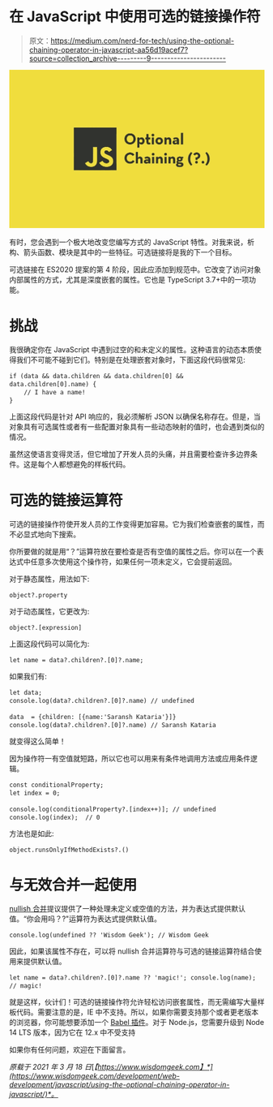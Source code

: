# 在 JavaScript 中使用可选的链接操作符

> 原文：<https://medium.com/nerd-for-tech/using-the-optional-chaining-operator-in-javascript-aa56d19acef7?source=collection_archive---------9----------------------->

![](img/dfb09ecc9be8e669db6040633fa8c195.png)

有时，您会遇到一个极大地改变您编写方式的 JavaScript 特性。对我来说，析构、箭头函数、模块是其中的一些特征。可选链接将是我的下一个目标。

可选链接在 ES2020 提案的第 4 阶段，因此应添加到规范中。它改变了访问对象内部属性的方式，尤其是深度嵌套的属性。它也是 TypeScript 3.7+中的一项功能。

# 挑战

我很确定你在 JavaScript 中遇到过空的和未定义的属性。这种语言的动态本质使得我们不可能不碰到它们。特别是在处理嵌套对象时，下面这段代码很常见:

```
if (data && data.children && data.children[0] && data.children[0].name) {
    // I have a name!
}
```

上面这段代码是针对 API 响应的，我必须解析 JSON 以确保名称存在。但是，当对象具有可选属性或者有一些配置对象具有一些动态映射的值时，也会遇到类似的情况。

虽然这使语言变得灵活，但它增加了开发人员的头痛，并且需要检查许多边界条件。这是每个人都想避免的样板代码。

# 可选的链接运算符

可选的链接操作符使开发人员的工作变得更加容易。它为我们检查嵌套的属性，而不必显式地向下搜索。

你所要做的就是用“？”运算符放在要检查是否有空值的属性之后。你可以在一个表达式中任意多次使用这个操作符，如果任何一项未定义，它会提前返回。

对于静态属性，用法如下:

```
object?.property
```

对于动态属性，它更改为:

```
object?.[expression]
```

上面这段代码可以简化为:

```
let name = data?.children?.[0]?.name;
```

如果我们有:

```
let data;
console.log(data?.children?.[0]?.name) // undefined

data  = {children: [{name:'Saransh Kataria'}]}
console.log(data?.children?.[0]?.name) // Saransh Kataria
```

就变得这么简单！

因为操作符一有空值就短路，所以它也可以用来有条件地调用方法或应用条件逻辑。

```
const conditionalProperty;
let index = 0;

console.log(conditionalProperty?.[index++)]; // undefined
console.log(index);  // 0
```

方法也是如此:

```
object.runsOnlyIfMethodExists?.()
```

# 与无效合并一起使用

[nullish 合并](https://github.com/tc39/proposal-nullish-coalescing)提议提供了一种处理未定义或空值的方法，并为表达式提供默认值。“你会用吗？?"运算符为表达式提供默认值。

```
console.log(undefined ?? 'Wisdom Geek'); // Wisdom Geek
```

因此，如果该属性不存在，可以将 nullish 合并运算符与可选的链接运算符结合使用来提供默认值。

```
let name = data?.children?.[0]?.name ?? 'magic!'; console.log(name); // magic!
```

就是这样，伙计们！可选的链接操作符允许轻松访问嵌套属性，而无需编写大量样板代码。需要注意的是，IE 中不支持。所以，如果你需要支持那个或者更老版本的浏览器，你可能想要添加一个 [Babel 插件](https://babeljs.io/docs/en/babel-plugin-syntax-optional-chaining)。对于 Node.js，您需要升级到 Node 14 LTS 版本，因为它在 12.x 中不受支持

如果你有任何问题，欢迎在下面留言。

*原载于 2021 年 3 月 18 日*[*【https://www.wisdomgeek.com】*](https://www.wisdomgeek.com/development/web-development/javascript/using-the-optional-chaining-operator-in-javascript/)*。*